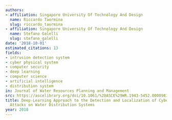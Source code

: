 ```yaml
---
authors:
- affiliation: Singapore University Of Technology And Design
  name: Riccardo Taormina
  slug: riccardo_taormina
- affiliation: Singapore University Of Technology And Design
  name: Stefano Galelli
  slug: stefano_galelli
date: '2018-10-01'
estimated_citations: 13
fields:
- intrusion detection system
- cyber physical system
- computer security
- deep learning
- computer science
- artificial intelligence
- distribution system
in: Journal of Water Resources Planning and Management
src: https://ascelibrary.org/doi/10.1061/%28ASCE%29WR.1943-5452.0000983
title: Deep-Learning Approach to the Detection and Localization of Cyber-Physical
  Attacks on Water Distribution Systems
year: 2018
---
```

